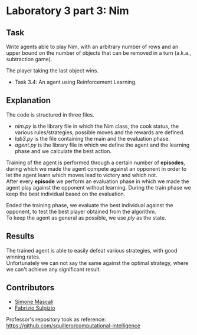 # Laboratory 3 part 3: Nim

## Task

Write agents able to play Nim, with an arbitrary number of rows and an upper bound  on the number of objects that can be removed in a turn (a.k.a., subtraction game).

The player taking the last object wins.

- Task 3.4: An agent using Reinforcement Learning.

## Explanation

The code is structured in three files. 
- _nim.py_ is the library file in which the Nim class, the cook status, the various rules/strategies, possible moves and the rewards are defined.
- _lab3.py_ is the file containing the main and the evaluation phase.
- _agent.py_ is the library file in which we define the agent and the learning phase and we calculate the best action.

Training of the agent is performed through a certain number of **episodes**, during which we made the agent compete against an opponent in order to let the agent learn which moves lead to victory and which not. \
After every **episode** we perform an evaluation phase in which we made the agent play against the opponent without learning.
During the train phase we keep the best individual based on the evaluation.

Ended the training phase, we evaluate the best individual against the opponent, to test the best player obtained from the algorithm. \
To keep the agent as general as possible, we use _ply_ as the state.

## Results
The trained agent is able to easily defeat various strategies, with good winning rates. \
Unfortunately we can not say the same against the optimal strategy, where we can't achieve any significant result.

## Contributors

- [Simone Mascali](https://github.com/vmask25)
- [Fabrizio Sulpizio](https://github.com/Xiusss)

Professor's repository took as reference: https://github.com/squillero/computational-intelligence
